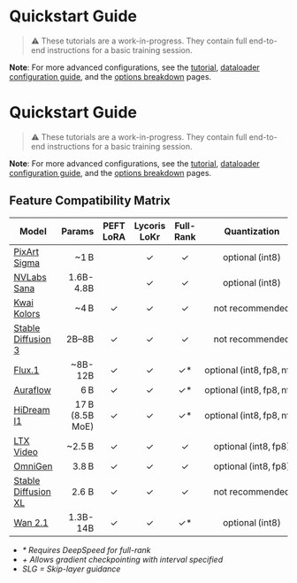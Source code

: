 # Quickstart Guide

> ⚠️ These tutorials are a work-in-progress. They contain full end-to-end instructions for a basic training session.

**Note**: For more advanced configurations, see the [tutorial](/TUTORIAL.md), [dataloader configuration guide](/documentation/DATALOADER.md), and the [options breakdown](/OPTIONS.md) pages.
# Quickstart Guide

> ⚠️ These tutorials are a work-in-progress. They contain full end-to-end instructions for a basic training session.

**Note**: For more advanced configurations, see the [tutorial](/TUTORIAL.md), [dataloader configuration guide](/documentation/DATALOADER.md), and the [options breakdown](/OPTIONS.md) pages.


## Feature Compatibility Matrix

| Model                                             | Params       | PEFT LoRA | Lycoris LoKr | Full-Rank | Quantization              | Mixed Precision | Grad Checkpoint      | Flow Shift      | Multi-Res |
|---------------------------------------------------|-------------:|:----:|:----:|:---------:|:------------------------:|:---------------:|:--------------------:|:---------------:|:---------:|
| [PixArt Sigma](/documentation/quickstart/SIGMA.md)| ~1 B         |      |  ✓   |     ✓     | optional (int8)           | bf16            | ✓                    |                 |           |
| [NVLabs Sana](/documentation/quickstart/SANA.md)  | 1.6B-4.8B       |      |  ✓   |     ✓     | optional (int8)           | bf16            | ✓+                   | ✓               |           |
| [Kwai Kolors](/documentation/quickstart/KOLORS.md)| ~4 B         |  ✓   |  ✓   |     ✓     | not recommended           | bf16            | ✓                    |                 | ✓         |
| [Stable Diffusion 3](/documentation/quickstart/SD3.md)| 2B–8B    |  ✓   |  ✓   |     ✓     | not recommended           | bf16            | ✓+                   | ✓ (SLG)         | ✓         |
| [Flux.1](/documentation/quickstart/FLUX.md)      | ~8B-12B         |  ✓   |  ✓   |     ✓*    | optional (int8, fp8, nf4)  | bf16            | ✓+                   | ✓               | ✓         |
| [Auraflow](/documentation/quickstart/AURAFLOW.md)| 6 B          |  ✓   |  ✓   |     ✓*    | optional (int8, fp8, nf4)  | bf16            | ✓+                   | ✓ (SLG)         | ✓         |
| [HiDream I1](/documentation/quickstart/HIDREAM.md)| 17 B (8.5B MoE)|  ✓   |  ✓   |     ✓*    | optional (int8, fp8, nf4)  | bf16            | ✓                    | ✓               |           |
| [LTX Video](/documentation/quickstart/LTXVIDEO.md)| ~2.5 B      |  ✓   |  ✓   |     ✓     | optional (int8, fp8)       | bf16            | ✓                    | ✓               |           |
| [OmniGen](/documentation/quickstart/OMNIGEN.md)  | 3.8 B        |  ✓   |  ✓   |     ✓     | optional (int8, fp8)       | bf16            | ✓                    | ✓               |           |
| [Stable Diffusion XL](/documentation/quickstart/SDXL.md)| 2.6 B      |  ✓   |  ✓   |     ✓     | not recommended           | bf16            | ✓                    |                 | ✓         |
| [Wan 2.1](/documentation/quickstart/WAN.md)      | 1.3B-14B   |  ✓   |  ✓   |     ✓*    | optional (int8)           | bf16            | ✓                    | ✓               |           |

- _* Requires DeepSpeed for full-rank_
- _+ Allows gradient checkpointing with interval specified_
- _SLG = Skip-layer guidance_
